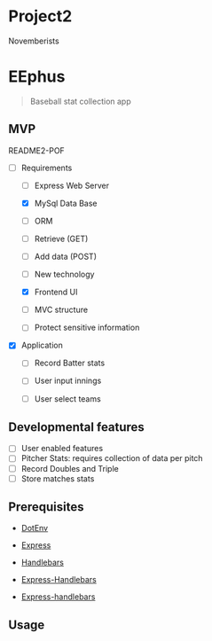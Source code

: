 # Project2
Novemberists

# EEphus
  > Baseball stat collection app


## MVP

README2-POF
 - [ ] Requirements


     - [ ] Express Web Server

     - [X] MySql Data Base
     
     - [ ] ORM

     - [ ] Retrieve (GET)

     - [ ] Add data (POST)

     - [ ] New technology

     - [x] Frontend UI

     - [ ] MVC structure

     - [ ] Protect sensitive information
      
- [x] Application

     - [ ] Record Batter stats
     
     - [ ] User input innings

     - [ ] User select teams

    



## Developmental features
- [ ] User enabled features
- [ ] Pitcher Stats: requires collection of data per pitch
- [ ] Record Doubles and Triple
- [ ] Store matches stats
<!-- currently hold match stats in js send stats to season stats to dynamiclly updat ERA and batting average -->


## Prerequisites

   
   - [DotEnv](https://www.npmjs.com/package/dotenv)

   
   - [Express](https://www.npmjs.com/package/express)

  
  - [Handlebars](https://www.npmjs.com/package/express-handlebars)

  - [Express-Handlebars](https://www.npmjs.com/package/handlebars)
  
  
  - [Express-handlebars](https://www.npmjs.com/package/express-handlebars)
  
 
  

## Usage

  
  



